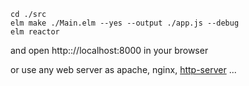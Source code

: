 ```shell
cd ./src
elm make ./Main.elm --yes --output ./app.js --debug
elm reactor
```

and open http:://localhost:8000 in your browser

or use any web server as apache, nginx, [http-server](https://www.npmjs.com/package/http-server) ...